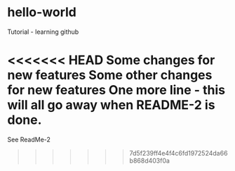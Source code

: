 # hello-world
Tutorial - learning github

<<<<<<< HEAD
Some changes for new features
Some other changes for new features
One more line - this will all go away when README-2 is done.
=======
See ReadMe-2
>>>>>>> 7d5f239ff4e4f4c6fd1972524da66b868d403f0a
